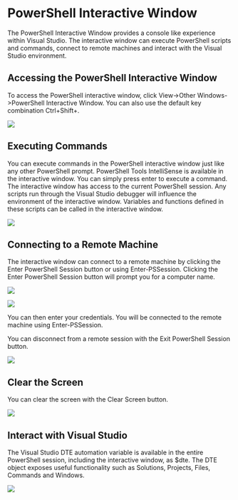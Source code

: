 # PowerShell Interactive Window

The PowerShell Interactive Window provides a console like experience within Visual Studio. The interactive window can execute PowerShell scripts and commands, connect to remote machines and interact with the Visual Studio environment.

## Accessing the PowerShell Interactive Window

To access the PowerShell interactive window, click View-&gt;Other Windows-&gt;PowerShell Interactive Window. You can also use the default key combination Ctrl+Shift+.

![](https://i0.wp.com/poshtools.com/wp-content/uploads/2017/07/view.png?resize=639%2C487&ssl=1)

## Executing Commands

You can execute commands in the PowerShell interactive window just like any other PowerShell prompt. PowerShell Tools IntelliSense is available in the interactive window. You can simply press enter to execute a command. The interactive window has access to the current PowerShell session. Any scripts run through the Visual Studio debugger will influence the environment of the interactive window. Variables and functions defined in these scripts can be called in the interactive window.

![](https://i1.wp.com/poshtools.com/wp-content/uploads/2017/07/execute.png?resize=866%2C127&ssl=1)

## Connecting to a Remote Machine

The interactive window can connect to a remote machine by clicking the Enter PowerShell Session button or using Enter-PSSession. Clicking the Enter PowerShell Session button will prompt you for a computer name.

![](https://i2.wp.com/poshtools.com/wp-content/uploads/2017/07/enterpssession.png?resize=278%2C134&ssl=1)

![](https://i2.wp.com/poshtools.com/wp-content/uploads/2017/07/computerName.png?resize=450%2C166&ssl=1)

You can then enter your credentials. You will be connected to the remote machine using Enter-PSSession.

You can disconnect from a remote session with the Exit PowerShell Session button.

![](https://i1.wp.com/poshtools.com/wp-content/uploads/2017/07/exitPssession.png?resize=312%2C120&ssl=1)

## Clear the Screen

You can clear the screen with the Clear Screen button.

![](https://i0.wp.com/poshtools.com/wp-content/uploads/2017/07/clearScreen.png?resize=242%2C118&ssl=1)

## Interact with Visual Studio

The Visual Studio DTE automation variable is available in the entire PowerShell session, including the interactive window, as $dte. The DTE object exposes useful functionality such as Solutions, Projects, Files, Commands and Windows.

![](https://i1.wp.com/poshtools.com/wp-content/uploads/2017/07/dte.png?resize=313%2C247&ssl=1)

